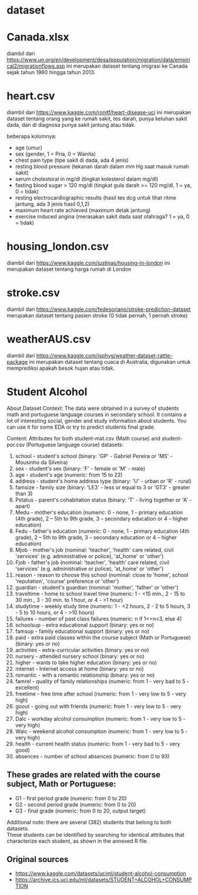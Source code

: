 # dataset

# Canada.xlsx
diambil dari https://www.un.org/en/development/desa/population/migration/data/empirical2/migrationflows.asp ini merupakan dataset tentang imigrasi ke Canada sejak tahun 1980 hingga tahun 2013.

# heart.csv
diambil dari https://www.kaggle.com/ronitf/heart-disease-uci ini merupakan dataset tentang orang yang ke rumah sakit, tes darah, punya keluhan sakit dada, dan di diagnosa punya sakit jantung atau tidak.   

beberapa kolomnya:
- age (umur)
- sex (gender, 1 = Pria, 0 = Wanita)
- chest pain type (tipe sakit di dada, ada 4 jenis)
- resting blood pressure (tekanan darah dalam mm Hg saat masuk rumah sakit)
- serum cholestoral in mg/dl (tingkat kolesterol dalam mg/dl)
- fasting blood sugar > 120 mg/dl (tingkat gula darah >= 120 mg/dl, 1 = ya, 0 = tidak)
- resting electrocardiographic results (hasil tes dcg untuk lihat ritme jantung, ada 3 jenis hasil 0,1,2)
- maximum heart rate achieved (maximum detak jantung)
- exercise induced angina (merasakan sakit dada saat olahraga? 1 = ya, 0 = tidak)

# housing_london.csv
diambil dari https://www.kaggle.com/justinas/housing-in-london ini merupakan dataset tentang harga rumah di London

# stroke.csv
diambil dari https://www.kaggle.com/fedesoriano/stroke-prediction-dataset merupakan dataset tentang pasien stroke (0 tidak pernah, 1 pernah stroke)

# weatherAUS.csv
diambil dari https://www.kaggle.com/jsphyg/weather-dataset-rattle-package ini merupakan dataset tentang cuaca di Australia, digunakan untuk memprediksi apakah besok hujan atau tidak.

# Student Alcohol
About Dataset
Context:
The data were obtained in a survey of students math and portuguese language courses in secondary school. It contains a lot of interesting social, gender and study information about students. You can use it for some EDA or try to predict students final grade.

Content:
Attributes for both student-mat.csv (Math course) and student-por.csv (Portuguese language course) datasets:

1. school - student's school (binary: 'GP' - Gabriel Pereira or 'MS' - Mousinho da Silveira)
2. sex - student's sex (binary: 'F' - female or 'M' - male)
3. age - student's age (numeric: from 15 to 22)
4. address - student's home address type (binary: 'U' - urban or 'R' - rural)
5. famsize - family size (binary: 'LE3' - less or equal to 3 or 'GT3' - greater than 3)
6. Pstatus - parent's cohabitation status (binary: 'T' - living together or 'A' - apart)
7. Medu - mother's education (numeric: 0 - none, 1 - primary education (4th grade), 2 – 5th to 9th grade, 3 – secondary education or 4 – higher education)
8. Fedu - father's education (numeric: 0 - none, 1 - primary education (4th grade), 2 – 5th to 9th grade, 3 – secondary education or 4 – higher education)
9. Mjob - mother's job (nominal: 'teacher', 'health' care related, civil 'services' (e.g. administrative or police), 'at_home' or 'other')
10. Fjob - father's job (nominal: 'teacher', 'health' care related, civil 'services' (e.g. administrative or police), 'at_home' or 'other')
11. reason - reason to choose this school (nominal: close to 'home', school 'reputation', 'course' preference or 'other')
12. guardian - student's guardian (nominal: 'mother', 'father' or 'other')
13. traveltime - home to school travel time (numeric: 1 - <15 min., 2 - 15 to 30 min., 3 - 30 min. to 1 hour, or 4 - >1 hour)
14. studytime - weekly study time (numeric: 1 - <2 hours, 2 - 2 to 5 hours, 3 - 5 to 10 hours, or 4 - >10 hours)
15. failures - number of past class failures (numeric: n if 1<=n<3, else 4)
16. schoolsup - extra educational support (binary: yes or no)
17. famsup - family educational support (binary: yes or no)
18. paid - extra paid classes within the course subject (Math or Portuguese) (binary: yes or no)
19. activities - extra-curricular activities (binary: yes or no)
20. nursery - attended nursery school (binary: yes or no)
21. higher - wants to take higher education (binary: yes or no)
22. internet - Internet access at home (binary: yes or no)
23. romantic - with a romantic relationship (binary: yes or no)
24. famrel - quality of family relationships (numeric: from 1 - very bad to 5 - excellent)
25. freetime - free time after school (numeric: from 1 - very low to 5 - very high)
26. goout - going out with friends (numeric: from 1 - very low to 5 - very high)
27. Dalc - workday alcohol consumption (numeric: from 1 - very low to 5 - very high)
28. Walc - weekend alcohol consumption (numeric: from 1 - very low to 5 - very high)
29. health - current health status (numeric: from 1 - very bad to 5 - very good)
30. absences - number of school absences (numeric: from 0 to 93)

## These grades are related with the course subject, Math or Portuguese:

- G1 - first period grade (numeric: from 0 to 20)
- G2 - second period grade (numeric: from 0 to 20)
- G3 - final grade (numeric: from 0 to 20, output target)   

Additional note: there are several (382) students that belong to both datasets.   
These students can be identified by searching for identical attributes that characterize each student, as shown in the annexed R file.

## Original sources
- https://www.kaggle.com/datasets/uciml/student-alcohol-consumption
- https://archive.ics.uci.edu/ml/datasets/STUDENT+ALCOHOL+CONSUMPTION

